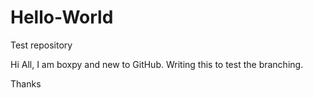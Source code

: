 # Hello-World
Test repository

Hi All,
I am boxpy and new to GitHub. Writing this to test the branching.

Thanks
